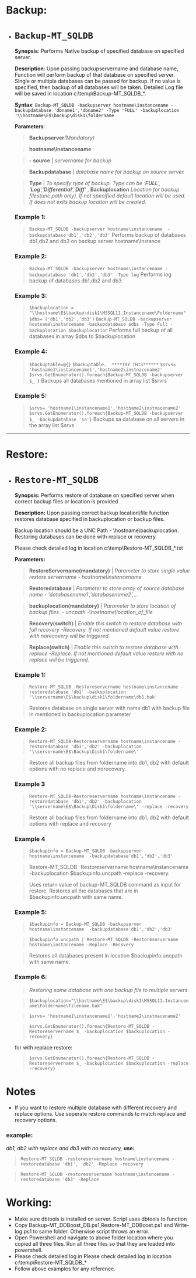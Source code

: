 # Backup:
+ # `Backup-MT_SQLDB`
 
  __Synopsis__: Performs Native backup of specified database on specified server.
 
  __Description__: Upon passing backupservername and database name, Function will perform backup of that database on specified server. Single or multiple databases can be passed for backup. If no value is specified, then backup of all databases will be taken. Detailed Log file will be saved in location c:\temp\Backup-MT_SQLDB_*.

  __Syntax__: `Backup-MT_SQLDB -backupserver hostname\instancename -backupdatabase 'dbname1','dbname2' -Type 'FULL' -backuplocation '\\hostname\E$\backup\disk1\foldername`

  __Parameters__:
  > __Backupserver__*(Mandatory)*
  
  > __hostname\instancename__
  
  > __- source__ | *servername for backup*
  
  > __Backupdatabase__ | *database name for backup on source server.*
  
  > __Type__ | *To specify type of backup. Type can be '**FULL**', '**Log**','**Differential**','**Diff**'* , __Backuplocation__ *Location for backup files(unc path only). If not specified default location will be used. If does not exits backup location will be created.*

   ### Example 1:
   > `Backup-MT_SQLDB -backupserver hostname\instancename  -backupdatabase'db1','db2','db3'`
   > Performs backup of databases db1,db2 and db3 on backup server hostname\instance
   ### Example 2:
   > `Backup-MT_SQLDB -backupserver hostname\instancename -backupdatabase 'db1','db2','db3' -Type log`
   > Performs log backup of databases db1,db2 and db3
   ### Example 3:
   > `$backuplocation = "\\hostname\E$\backup\disk1\MSSQL11.Instancename\Foldername"`
   > `$dbs= ('db1','db2','db3')`
   > `Backup-MT_SQLDB -backupserver hostname\instancename -backupdatabase $dbs -Type Full -backuplocation $backuplocation`
   > Performs full backup of all databases in array $dbs to $backuplocation
   ### Example 4:
   >`$backuptable=@{}`
   >`$backuptable.  ****TRY THIS******`
   >`$srvs= 'hostname1\instancename1','hostname2\instnacename2'`
   >`$srvs.GetEnumerator().foreach{Backup-MT_SQLDB -backupserver $_ }`
   > Backups all databases mentioned in array list $srvrs`
   ### Example 5:
   > `$srvs= 'hostname1\instancename1','hostname2\instnacename2'`
   > `$srvs.GetEnumerator().foreach{Backup-MT_SQLDB -backupserver $_ -backupdatabase 'sa'}`
   > Backups sa database on all servers in the array list $srvs
----
# Restore:
+ # `Restore-MT_SQLDB`
 
  __Synopsis:__ Performs restore of database on specified server when correct backup files or location is provided
  
  __Description:__ Upon passing correct backup location\file function restores database specified in backuplocation or backup files.
  
  Backup location should be a UNC Path - \\hostname\backuplocation. Restoring databases can be done with replace or recovery.
  
  Please check detailed log in location c:\temp\Restore-MT_SQLDB_*.txt
  
  __Parameters:__
   >__RestoreServername(mandatory)__ | *Parameter to store single value restore servername - hostname\instancename*
   
   > __Restoredatabase__ | *Parameter to store array of source database name - 'databasename1','databasename2',...*

   > __backuplocation(mandatory)__ | *Parameter to store location of backup files. - uncpath -\\hostname\location_of_file*

   > __Recovery(switch)__ | *Enable this switch to restore database with full recovery -Recovery. If not mentioned default value restore with norecovery will be triggered.*

   > __Replace(switch)__ | *Enable this switch to restore database with replace -Replace. If not mentioned default value restore with no replace will be triggered.*
  
  ### Example 1:
  > `Restore-MT_SQLDB -Restoreservername hostname\instancename -restoredatabase 'db1' -backuplocation '\\servername\E$\backup\disk1\foldername\db1.bak'`

  > Restores database on single server with name db1 with  backup file in mentioned in backuplocation parameter
  ### Example 2:
  > `Restore-MT_SQLDB-Restoreservername hostname\instancename -restoredatabase 'db1','db2' -backuplocation '\\servername\E$\Backup\Disk1\foldername\'`

  > Restore all backup files from foldername into db1, db2 with default options with no replace and norecovery.
  ### Example 3
  > `Restore-MT_SQLDB-Restoreservername hostname\instancename -restoredatabase 'db1','db2' -backuplocation '\\servername\E$\Backup\Disk1\foldername\' -replace -recovery`

  > Restore all backup files from foldername into db1, db2 with default options with replace and recovery
  ### Example 4
  > `$backupinfo = Backup-MT_SQLDB -backupserver hostname\instancename  -backupdatabase'db1','db2','db3'`

  > Restore-MT_SQLDB -Restoreservername hostname\instancename -backuplocation $backupinfo.uncpath -replace -recovery.

  > Uses return value of backup-MT_SQLDB command as input for restore. Restores all the databases that are in $backupinfo.uncpath with same name.

  ### Example 5:
  > `$backupinfo = Backup-MT_SQLDB -backupserver hostname\instancename  -backupdatabase'db1','db2','db3'`

  > `$backupinfo.uncpath | Restore-MT_SQLDB -Restoreservername hostname\instancename -Replace -Recovery`

  > Restores all databases present in location $backupinfo.uncpath with same name.
 
  ### Example 6:
  > *Restoring same database with one backup file to multiple servers*

  > `$backuplocation="\\hostname\E$\backup\disk1\MSSQL11.Instancename\Foldername\filename.bak"`

  > `$srvs= 'hostname1\instancename1','hostname2\instnacename2'`

  > `$srvs.GetEnumerator().foreach{Restore-MT_SQLDB -Restoreservername $_ -backuplocation $backuplocation -recovery}`

  for with replace restore:
  > `$srvs.GetEnumerator().foreach{Restore-MT_SQLDB -Restoreservername $_ -backuplocation $backuplocation -replace -recovery}`


# Notes
+ If you want to restore multiple database with different recovery and replace options. Use seperate restore commands to match replace and recovery options.
### example:
*db1, db2 with replace and db3 with no recovery,*
__use:__
> `Restore-MT_SQLDB -restoreservername hostname\instancename -restoredatabase 'db1', 'db2' -Replace -recovery`

> `Restore-MT_SQLDB -restoreservername hostname\instancename -restoredatabase 'db3' -Replace`

# Working:
+ Make sure dbtools is installed on server. Script uses dbtools to function
+ Copy Backup-MT_DDBoost_DB.ps1,Restore-MT_DDBoost.ps1 and Write-log.ps1 to same folder. Otherwise script throws an error.
+ Open Powershell and navigate to above folder location where you copied all three files. Run all three files so that they are loaded into powershell.
+ Please check detailed log in Please check detailed log in location c:\temp\Restore-MT_SQLDB_*
+ Follow above examples for any reference.
